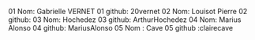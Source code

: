 01 Nom: Gabrielle VERNET
01 github: 20vernet
02 Nom: Louisot Pierre
02 github:
03 Nom: Hochedez
03 github: ArthurHochedez
04 Nom: Marius Alonso
04 github: MariusAlonso
05 Nom : Cave
05 github :clairecave
